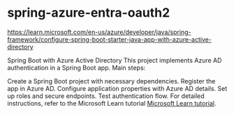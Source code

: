 ﻿# spring-azure-entra-oauth2

https://learn.microsoft.com/en-us/azure/developer/java/spring-framework/configure-spring-boot-starter-java-app-with-azure-active-directory

Spring Boot with Azure Active Directory
This project implements Azure AD authentication in a Spring Boot app. Main steps:

Create a Spring Boot project with necessary dependencies.
Register the app in Azure AD.
Configure application properties with Azure AD details.
Set up roles and secure endpoints.
Test authentication flow.
For detailed instructions, refer to the Microsoft Learn tutorial [Microsoft Learn tutorial](https://learn.microsoft.com/en-us/azure/developer/java/spring-framework/configure-spring-boot-starter-java-app-with-azure-active-directory).
